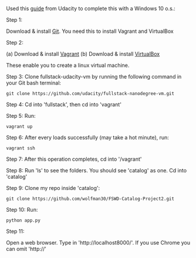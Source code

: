 Used this [guide](https://docs.google.com/document/d/e/2PACX-1vT7XPf0O3oLCACjKEaRVc_Z-nNoG6_ssRoo_Mai5Ce6qFK_v7PpR1lxmudIOqzKo2asKOc89WC-qpfG/pub?embedded=true) from Udacity to complete this with a Windows 10 o.s.:

Step 1:

Download & install [Git](https://git-scm.com/downloads). You need this to install Vagrant and VirtualBox

Step 2:

(a) Download & install [Vagrant](https://www.vagrantup.com/downloads.html)
(b) Download & install [VirtualBox](https://www.virtualbox.org/wiki/Downloads)

These enable you to create a linux virtual machine. 

Step 3: Clone fullstack-udacity-vm by running the following command in your Git bash terminal:

    git clone https://github.com/udacity/fullstack-nanodegree-vm.git

Step 4: Cd into 'fullstack', then cd into 'vagrant'

Step 5: Run:

    vagrant up

Step 6: After every loads successfully (may take a hot minute), run:

    vagrant ssh

Step 7: After this operation completes, cd into '/vagrant'

Step 8: Run 'ls' to see the folders. You should see 'catalog' as one. Cd into 'catalog'

Step 9: Clone my repo inside 'catalog':

    git clone https://github.com/wolfman30/FSWD-Catalog-Project2.git

Step 10: Run:

    python app.py

Step 11:

Open a web browser. Type in 'http://localhost8000/'. If you use Chrome you can omit 'http://'
